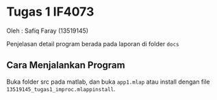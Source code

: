 # Tugas 1 IF4073
Oleh : Safiq Faray (13519145)

Penjelasan detail program berada pada laporan di folder `docs`

## Cara Menjalankan Program
Buka folder src pada matlab, dan buka `app1.mlap` atau install dengan file `13519145_tugas1_improc.mlappinstall`.
